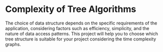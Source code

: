 # Complexity of Tree Algorithms
  The choice of data structure depends on the specific requirements of the application, considering factors such as efficiency, simplicity, and the nature of data access patterns. This project will help you to choose which tree structure is suitable for your project considering the time complexity graphs.

